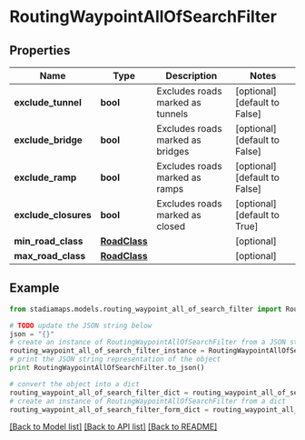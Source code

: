 # RoutingWaypointAllOfSearchFilter


## Properties
Name | Type | Description | Notes
------------ | ------------- | ------------- | -------------
**exclude_tunnel** | **bool** | Excludes roads marked as tunnels | [optional] [default to False]
**exclude_bridge** | **bool** | Excludes roads marked as bridges | [optional] [default to False]
**exclude_ramp** | **bool** | Excludes roads marked as ramps | [optional] [default to False]
**exclude_closures** | **bool** | Excludes roads marked as closed | [optional] [default to True]
**min_road_class** | [**RoadClass**](RoadClass.md) |  | [optional] 
**max_road_class** | [**RoadClass**](RoadClass.md) |  | [optional] 

## Example

```python
from stadiamaps.models.routing_waypoint_all_of_search_filter import RoutingWaypointAllOfSearchFilter

# TODO update the JSON string below
json = "{}"
# create an instance of RoutingWaypointAllOfSearchFilter from a JSON string
routing_waypoint_all_of_search_filter_instance = RoutingWaypointAllOfSearchFilter.from_json(json)
# print the JSON string representation of the object
print RoutingWaypointAllOfSearchFilter.to_json()

# convert the object into a dict
routing_waypoint_all_of_search_filter_dict = routing_waypoint_all_of_search_filter_instance.to_dict()
# create an instance of RoutingWaypointAllOfSearchFilter from a dict
routing_waypoint_all_of_search_filter_form_dict = routing_waypoint_all_of_search_filter.from_dict(routing_waypoint_all_of_search_filter_dict)
```
[[Back to Model list]](../README.md#documentation-for-models) [[Back to API list]](../README.md#documentation-for-api-endpoints) [[Back to README]](../README.md)


